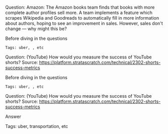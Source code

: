 Question: Amazon: The Amazon books team finds that books with more complete author profiles sell more. A team implements a feature which scrapes Wikipedia and Goodreads to automatically fill in more information about authors, hoping to see an improvement in sales. However, sales don't change — why might this be? 


Before diving in the questions 



`Tags: uber, , etc`


Question: (YouTube) How would you measure the success of YouTube shorts?
Source: https://platform.stratascratch.com/technical/2302-shorts-success-metrics



Before diving in the questions 



`Tags: uber, , etc`



Question: (YouTube) How would you measure the success of YouTube shorts?
Source: https://platform.stratascratch.com/technical/2302-shorts-success-metrics

<summary> Answer </summary>


Tags: uber, transportation, etc

